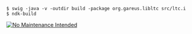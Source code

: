 
    $ swig -java -v -outdir build -package org.gareus.libltc src/ltc.i
    $ ndk-build

[![No Maintenance Intended](http://unmaintained.tech/badge.svg)](http://unmaintained.tech/)
